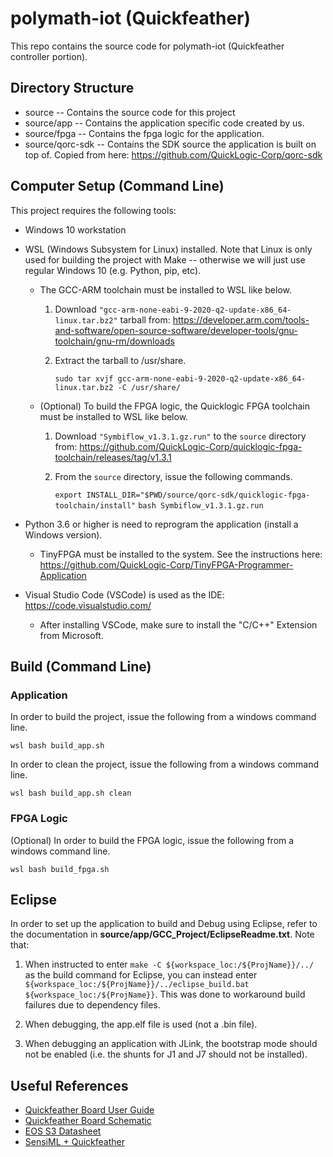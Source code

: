 # polymath-iot (Quickfeather)
This repo contains the source code for polymath-iot (Quickfeather controller portion).

## Directory Structure
- source -- Contains the source code for this project
- source/app -- Contains the application specific code created by us.
- source/fpga -- Contains the fpga logic for the application.
- source/qorc-sdk -- Contains the SDK source the application is built on top of. Copied from here: https://github.com/QuickLogic-Corp/qorc-sdk

## Computer Setup (Command Line)
This project requires the following tools:
- Windows 10 workstation
- WSL (Windows Subsystem for Linux) installed. Note that Linux is only used for building the project with Make -- otherwise we will just use regular Windows 10 (e.g. Python, pip, etc).
  - The GCC-ARM toolchain must be installed to WSL like below.
  
    1. Download `"gcc-arm-none-eabi-9-2020-q2-update-x86_64-linux.tar.bz2"` tarball from: https://developer.arm.com/tools-and-software/open-source-software/developer-tools/gnu-toolchain/gnu-rm/downloads

    2. Extract the tarball to /usr/share.

        `sudo tar xvjf gcc-arm-none-eabi-9-2020-q2-update-x86_64-linux.tar.bz2 -C /usr/share/`

  - (Optional) To build the FPGA logic, the Quicklogic FPGA toolchain must be installed to WSL like below.

    1. Download `"Symbiflow_v1.3.1.gz.run"` to the `source` directory from: https://github.com/QuickLogic-Corp/quicklogic-fpga-toolchain/releases/tag/v1.3.1

    2. From the `source` directory, issue the following commands.

       `export INSTALL_DIR="$PWD/source/qorc-sdk/quicklogic-fpga-toolchain/install"`
        `bash Symbiflow_v1.3.1.gz.run`

- Python 3.6 or higher is need to reprogram the application (install a Windows version). 
    - TinyFPGA must be installed to the system. See the instructions here: https://github.com/QuickLogic-Corp/TinyFPGA-Programmer-Application

- Visual Studio Code (VSCode) is used as the IDE: https://code.visualstudio.com/
  - After installing VSCode, make sure to install the "C/C++" Extension from Microsoft.


## Build (Command Line)

### Application

In order to build the project, issue the following from a windows command line.

  `wsl bash build_app.sh`

In order to clean the project, issue the following from a windows command line.

  `wsl bash build_app.sh clean`

### FPGA Logic

(Optional) In order to build the FPGA logic, issue the following from a windows command line.

  `wsl bash build_fpga.sh`

## Eclipse

In order to set up the application to build and Debug using Eclipse, refer to the documentation in **source/app/GCC_Project/EclipseReadme.txt**. Note that:

1. When instructed to enter `make -C ${workspace_loc:/${ProjName}}/../` as the build command for Eclipse, you can instead enter `${workspace_loc:/${ProjName}}/../eclipse_build.bat ${workspace_loc:/${ProjName}}`. This was done to workaround build failures due to dependency files.

2. When debugging, the app.elf file is used (not a .bin file).

3. When debugging an application with JLink, the bootstrap mode should not be enabled (i.e. the shunts for J1 and J7 should not be installed).

## Useful References

* [Quickfeather Board User Guide](https://github.com/QuickLogic-Corp/quick-feather-dev-board/blob/master/doc/QuickFeather_UserGuide.pdf)
* [Quickfeather Board Schematic](https://github.com/QuickLogic-Corp/quick-feather-dev-board/blob/master/doc/quickfeather-board.pdf)
* [EOS S3 Datasheet](https://www.quicklogic.com/wp-content/uploads/2020/12/QL-EOS-S3-Ultra-Low-Power-multicore-MCU-Datasheet-2020.pdf)
* [SensiML + Quickfeather](https://sensiml.com/documentation/firmware/quicklogic-quickfeather/quicklogic-quickfeather.html)
